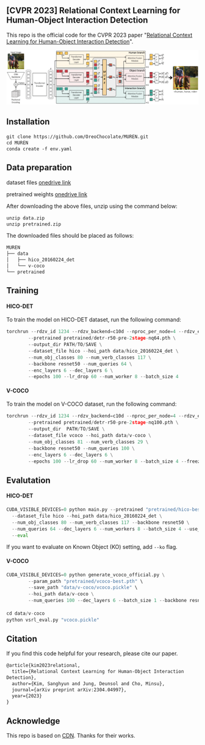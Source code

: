 ## [CVPR 2023] Relational Context Learning for Human-Object Interaction Detection
This repo is the official code for the CVPR 2023 paper "[Relational Context Learning for Human-Object Interaction Detection](https://arxiv.org/abs/2304.04997)".

![](figures/main_fig_3_web.png)
## Installation
```shell
git clone https://github.com/OreoChocolate/MUREN.git
cd MUREN
conda create -f env.yaml 
```

## Data preparation
dataset files
[onedrive link](https://postechackr-my.sharepoint.com/:u:/g/personal/sosfd_postech_ac_kr/EU0FaAodTDROsdUi1kiOhC0B2Xt_kAbbcZf-twYg4o44fw?e=kFfKOd)

pretrained weights
[onedrive link](https://postechackr-my.sharepoint.com/:u:/g/personal/sosfd_postech_ac_kr/ETj2jNXgs_xOhcMWBJ7aghUB_g5c8jiozggmFcaxpyXFkg?e=kKaCJq)

After downloading the above files, unzip using the command below:

```
unzip data.zip
unzip pretrained.zip
```

The downloaded files should be placed as follows:
```
MUREN
├── data
│   ├── hico_20160224_det
│   └── v-coco
└── pretrained
```

## Training
#### HICO-DET

To train the model on HICO-DET dataset, run the following command:
```python
torchrun --rdzv_id 1234 --rdzv_backend=c10d --nproc_per_node=4 --rdzv_endpoint=localhost:6400 main.py \
        --pretrained pretrained/detr-r50-pre-2stage-nq64.pth \
        --output_dir PATH/TO/SAVE \
        --dataset_file hico --hoi_path data/hico_20160224_det \
        --num_obj_classes 80 --num_verb_classes 117 \
        --backbone resnet50 --num_queries 64 \
        --enc_layers 6 --dec_layers 6 \
        --epochs 100 --lr_drop 60 --num_worker 8 --batch_size 4
```
#### V-COCO
To train the model on V-COCO dataset, run the following command:

```python
torchrun --rdzv_id 1234 --rdzv_backend=c10d --nproc_per_node=4 --rdzv_endpoint=localhost:6400 main.py \ 
        --pretrained pretrained/detr-r50-pre-2stage-nq100.pth \
        --output_dir  PATH/TO/SAVE \
        --dataset_file vcoco --hoi_path data/v-coco \
        --num_obj_classes 81 --num_verb_classes 29 \
        --backbone resnet50 --num_queries 100 \
        --enc_layers 6 --dec_layers 6 \
        --epochs 100 --lr_drop 60 --num_worker 8 --batch_size 4 --freeze
```
## Evalutation
#### HICO-DET
```python
CUDA_VISIBLE_DEVICES=0 python main.py --pretrained "pretrained/hico-best.pth" \
  --dataset_file hico --hoi_path data/hico_20160224_det \
  --num_obj_classes 80 --num_verb_classes 117 --backbone resnet50 \
  --num_queries 64 --dec_layers 6 --num_workers 8 --batch_size 4 --use_nms_filter \
  --eval
```

If you want to evaluate on Known Object (KO) setting, add ```--ko``` flag.

#### V-COCO
```python
CUDA_VISIBLE_DEVICES=0 python generate_vcoco_official.py \
        --param_path "pretrained/vcoco-best.pth" \
        --save_path "data/v-coco/vcoco.pickle" \
        --hoi_path data/v-coco \
        --num_queries 100 --dec_layers 6 --batch_size 1 --backbone resnet50 --use_nms_filter

cd data/v-coco
python vsrl_eval.py "vcoco.pickle"
```

## Citation
If you find this code helpful for your research, please cite our paper.
```
@article{kim2023relational,
  title={Relational Context Learning for Human-Object Interaction Detection},
  author={Kim, Sanghyun and Jung, Deunsol and Cho, Minsu},
  journal={arXiv preprint arXiv:2304.04997},
  year={2023}
}
```

## Acknowledge
This repo is based on [CDN](https://github.com/YueLiao/CDN). Thanks for their works.
